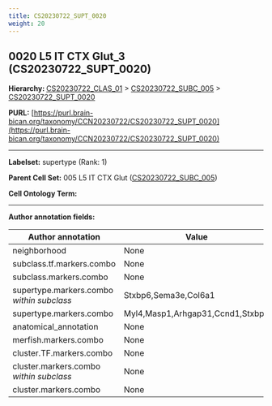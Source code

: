 ```yaml
---
title: CS20230722_SUPT_0020
weight: 20
---
```

## 0020 L5 IT CTX Glut_3 (CS20230722_SUPT_0020)
<b>Hierarchy: </b>
[CS20230722_CLAS_01](../CS20230722_CLAS_01) >
[CS20230722_SUBC_005](../CS20230722_SUBC_005) >
[CS20230722_SUPT_0020](../CS20230722_SUPT_0020)

**PURL:** [https://purl.brain-bican.org/taxonomy/CCN20230722/CS20230722_SUPT_0020](https://purl.brain-bican.org/taxonomy/CCN20230722/CS20230722_SUPT_0020)

---


**Labelset:** supertype (Rank: 1)

**Parent Cell Set:** 005 L5 IT CTX Glut ([CS20230722_SUBC_005](../CS20230722_SUBC_005))



**Cell Ontology Term:** 

[MARKER GENES.]: #


---

[TRANSFERRED ANNOTATIONS.]: #


[AUTHOR ANNOTATION FIELDS.]: #


**Author annotation fields:**

| Author annotation | Value |
|-------------------|-------|
|neighborhood|None|
|subclass.tf.markers.combo|None|
|subclass.markers.combo|None|
|supertype.markers.combo _within subclass_|Stxbp6,Sema3e,Col6a1|
|supertype.markers.combo|Myl4,Masp1,Arhgap31,Ccnd1,Stxbp6|
|anatomical_annotation|None|
|merfish.markers.combo|None|
|cluster.TF.markers.combo|None|
|cluster.markers.combo _within subclass_|None|
|cluster.markers.combo|None|
